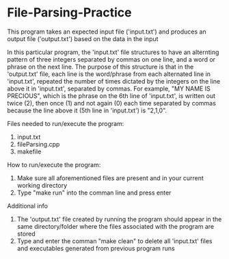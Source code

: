 # File-Parsing-Practice
This program takes an expected input file ('input.txt') and produces an output file ('output.txt') based on the data in the input

In this particular program, the 'input.txt' file structures to have an alternting pattern of three integers separated by commas on one line, and a word or phrase on the next line. The purpose of this structure is that in the 'output.txt' file, each line is the word/phrase from each alternated line in 'input.txt', repeated the number of times dictated by the integers on the line above it in 'input.txt', separated by commas.
For example, "MY NAME IS PRECIOUS", which is the phrase on the 6th line of 'input.txt', is written out twice (2), then once (1) and not again (0) each time separated by commas because the line above it (5th line in 'input.txt') is "2,1,0".

Files needed to run/execute the program:
1. input.txt
2. fileParsing.cpp
3. makefile

How to run/execute the program:
1. Make sure all aforementioned files are present and in your current working directory
2. Type "make run" into the comman line and press enter

Additional info
1. The 'output.txt' file created by running the program should appear in the same directory/folder where the files associated with the program are stored
2. Type and enter the comman "make clean" to delete all 'input.txt' files and executables generated from previous program runs
